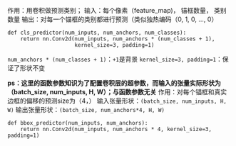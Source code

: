 作用：用卷积做预测类别；
输入：每个像素（feature_map)， 锚框数量， 类别数量
输出：对每一个锚框的类别都进行预测（类似独热编码（0, 1, 0, ..., 0）
```
def cls_predictor(num_inputs, num_anchors, num_classes):
    return nn.Conv2d(num_inputs, num_anchors * (num_classes + 1),
                     kernel_size=3, padding=1)
```
`num_anchors * (num_classes + 1)`：`+1`是背景
`kernel_size=3, padding=1`：保证了形状不变


**ps：这里的函数参数知识为了配置卷积层的超参数，而输入的张量实际形状为（batch_size, num_inputs, H, W）；与函数参数无关**
作用：对每个锚框和真实边框的偏移的预测size为（4，）
输入张量形状：`(batch_size, num_inputs, H, W)`
输出张量形状：`(batch_size, num_anchors*4, H, W)`
```
def bbox_predictor(num_inputs, num_anchors):
    return nn.Conv2d(num_inputs, num_anchors * 4, kernel_size=3, padding=1)
```